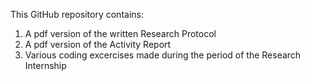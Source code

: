 This GitHub repository contains:
1) A pdf version of the written Research Protocol
2) A pdf version of the Activity Report
3) Various coding excercises made during the period of the Research Internship
